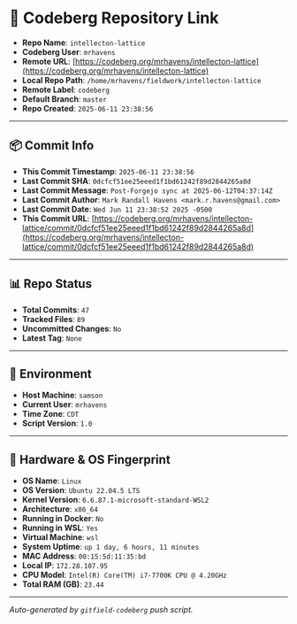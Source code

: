 # 🔗 Codeberg Repository Link

- **Repo Name**: `intellecton-lattice`
- **Codeberg User**: `mrhavens`
- **Remote URL**: [https://codeberg.org/mrhavens/intellecton-lattice](https://codeberg.org/mrhavens/intellecton-lattice)
- **Local Repo Path**: `/home/mrhavens/fieldwork/intellecton-lattice`
- **Remote Label**: `codeberg`
- **Default Branch**: `master`
- **Repo Created**: `2025-06-11 23:38:56`

---

## 📦 Commit Info

- **This Commit Timestamp**: `2025-06-11 23:38:56`
- **Last Commit SHA**: `0dcfcf51ee25eeed1f1bd61242f89d2844265a8d`
- **Last Commit Message**: `Post-Forgejo sync at 2025-06-12T04:37:14Z`
- **Last Commit Author**: `Mark Randall Havens <mark.r.havens@gmail.com>`
- **Last Commit Date**: `Wed Jun 11 23:38:52 2025 -0500`
- **This Commit URL**: [https://codeberg.org/mrhavens/intellecton-lattice/commit/0dcfcf51ee25eeed1f1bd61242f89d2844265a8d](https://codeberg.org/mrhavens/intellecton-lattice/commit/0dcfcf51ee25eeed1f1bd61242f89d2844265a8d)

---

## 📊 Repo Status

- **Total Commits**: `47`
- **Tracked Files**: `89`
- **Uncommitted Changes**: `No`
- **Latest Tag**: `None`

---

## 🧭 Environment

- **Host Machine**: `samson`
- **Current User**: `mrhavens`
- **Time Zone**: `CDT`
- **Script Version**: `1.0`

---

## 🧬 Hardware & OS Fingerprint

- **OS Name**: `Linux`
- **OS Version**: `Ubuntu 22.04.5 LTS`
- **Kernel Version**: `6.6.87.1-microsoft-standard-WSL2`
- **Architecture**: `x86_64`
- **Running in Docker**: `No`
- **Running in WSL**: `Yes`
- **Virtual Machine**: `wsl`
- **System Uptime**: `up 1 day, 6 hours, 11 minutes`
- **MAC Address**: `00:15:5d:11:35:bd`
- **Local IP**: `172.28.107.95`
- **CPU Model**: `Intel(R) Core(TM) i7-7700K CPU @ 4.20GHz`
- **Total RAM (GB)**: `23.44`

---

_Auto-generated by `gitfield-codeberg` push script._
